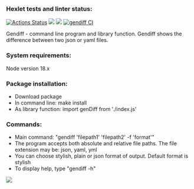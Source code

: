 ### Hexlet tests and linter status:
[![Actions Status](https://github.com/AnnaYellow/frontend-project-46/workflows/hexlet-check/badge.svg)](https://github.com/AnnaYellow/frontend-project-46/actions)
<a href="https://codeclimate.com/github/AnnaYellow/frontend-project-46/maintainability"><img src="https://api.codeclimate.com/v1/badges/9ccfe836cd12033884f3/maintainability" /></a>
<a href="https://codeclimate.com/github/AnnaYellow/frontend-project-46/test_coverage"><img src="https://api.codeclimate.com/v1/badges/9ccfe836cd12033884f3/test_coverage" /></a>
[![gendiff CI](https://github.com/AnnaYellow/frontend-project-46/actions/workflows/gendiff-CI.yml/badge.svg)](https://github.com/AnnaYellow/frontend-project-46/actions/workflows/gendiff-CI.yml)

<section>
<p>Gendiff - command line program and library function. Gendiff shows the difference between two json or yaml files.</p>
</section>

<section>
<h3>System requirements:</h3>
<p>Node version 18.x</p>
</section>

<section>
<h3>Package installation:</h3>
<ul>
<li>Download package</li>
<li>In command line: make install</li>
<li>As library function: import genDiff from './index.js'</li>
</ul>
</section>

<section>
<h3>Commands:</h3>
<ul>
<li>Main command: "gendiff 'filepath1' 'filepath2' -f 'format'"</li>
<li>The program accepts both absolute and relative file paths. The file extension may be: json, yaml, yml</li>
<li>You can choose stylish, plain or json format of output. Default format is stylish</li>
<li>To display help, type "gendiff -h"</li>
</ul>
</section>

<a href="https://asciinema.org/a/541022" target="_blank"><img src="https://asciinema.org/a/541022.svg" /></a>
